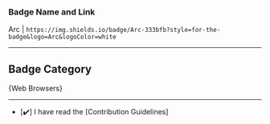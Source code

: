 ### Badge Name and Link

Arc | `https://img.shields.io/badge/Arc-333bfb?style=for-the-badge&logo=Arc&logoColor=white`

---

## Badge Category

{Web Browsers}

---

- [✔️] I have read the [Contribution Guidelines]
